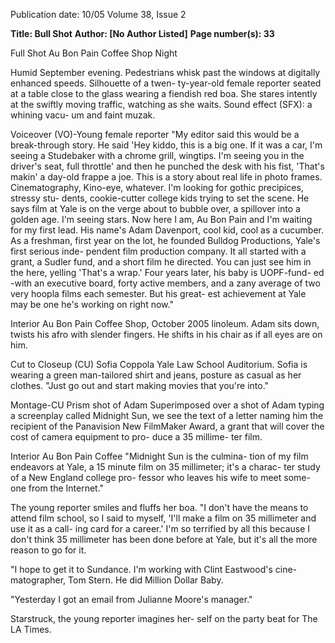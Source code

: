 Publication date: 10/05
Volume 38, Issue 2

**Title:  Bull Shot**
**Author:  [No Author Listed]**
**Page number(s): 33**

Full Shot Au Bon Pain Coffee 
Shop 
Night 

Humid 
September 
evening. 
Pedestrians whisk past the windows 
at digitally enhanced speeds. Silhouette of a twen-
ty-year-old female reporter seated at a table close 
to the glass wearing a fiendish red boa. She stares 
intently at the swiftly moving traffic, watching as 
she waits. Sound effect (SFX): a whining vacu-
um and faint muzak. 

Voiceover (VO)-Young female 
reporter 
"My editor said this would be a 
break-through story. He said 'Hey kiddo, 
this is a big one. If it was a car, I'm seeing 
a Studebaker with a chrome grill, 
wingtips. I'm seeing 
you in the driver's 
seat, full throttle' and 
then he punched the 
desk with his fist, 'That's 
makin' a day-old frappe 
a joe. This is a story 
about real life in 
photo frames. 
Cinematography, 
Kino-eye, whatever. 
I'm looking for gothic 
precipices, stressy stu-
dents, cookie-cutter 
college kids trying to 
set the scene. He says 
film at Yale is on the verge 
about to bubble 
over, a spillover into a golden age. I'm 
seeing stars. Now here I am, Au Bon Pain 
and I'm waiting for my first lead. His 
name's Adam Davenport, cool kid, cool 
as a cucumber. As a freshman, first year 
on the lot, he founded Bulldog 
Productions, Yale's first serious inde-
pendent film production company. It all 
started with a grant, a Sudler fund, 
and a short film he directed. You can just see 
him in the here, yelling 'That's a wrap.' 
Four years later, his baby is UOPF-fund-
ed -with an executive board, forty active 
members, and a zany average of two very 
hoopla films each semester. But his great-
est achievement at Yale may be one he's 
working on right now." 

Interior Au Bon Pain Coffee Shop, 
October 2005 
linoleum. Adam sits down, twists his afro with 
slender fingers. He shifts in his chair as if all eyes 
are on him. 

Cut to Closeup (CU) 
Sofia Coppola 
Yale Law School Auditorium. 
Sofia is wearing a green man-tailored shirt 
and jeans, posture as casual as her clothes. 
"Just go out and start making movies 
that you're into." 

Montage-CU 
Prism shot of Adam 
Superimposed over a shot of Adam typing a 
screenplay called Midnight Sun, we see the text 
of a letter naming him the recipient of the 
Panavision 
New 
FilmMaker 
Award, a grant 
that will cover the 
cost of camera 
equipment to pro-
duce a 35 millime-
ter film. 

Interior Au Bon Pain Coffee 
"Midnight Sun is the culmina-
tion of my film 
endeavors at Yale, 
a 15 minute film on 35 millimeter; it's a charac-
ter study of a New England college pro-
fessor who leaves his wife to meet some-
one from the Internet." 

The young reporter smiles and fluffs her boa. 
"I don't have the means to attend film 
school, so I said to myself, 'I'll make a 
film on 35 millimeter and use it as a call-
ing card for a career.' I'm so terrified by all 
this because I don't think 35 millimeter 
has been done before at Yale, but it's all 
the more reason to go for it. 

"I hope to get it to Sundance. I'm 
working with Clint Eastwood's cine-
matographer, Tom Stern. He did Million 
Dollar Baby. 

"Yesterday I got an email from 
Julianne Moore's manager." 

Starstruck, the young reporter imagines her-
self on the party beat for The LA Times.